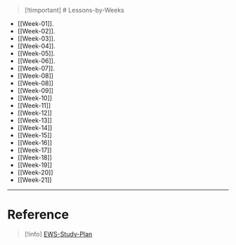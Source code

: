 >[!timportant] # Lessons-by-Weeks

- [[Week-01]].
-  [[Week-02]].
-  [[Week-03]].
-  [[Week-04]].
-  [[Week-05]].
-  [[Week-06]].
-  [[Week-07]].
-  [[Week-08]]
-  [[Week-08]]
-  [[Week-09]]
-  [[Week-10]]
-  [[Week-11]]
-  [[Week-12]]
-  [[Week-13]]
-  [[Week-14]]
-  [[Week-15]]
-  [[Week-16]]
-  [[Week-17]]
-  [[Week-18]]
-  [[Week-19]]
-  [[Week-20]]
-  [[Week-21]]


----

# Reference

>[!info]
>[EWS-Study-Plan](https://elzero.org/study/javascript-bootcamp-2021-study-plan/)


